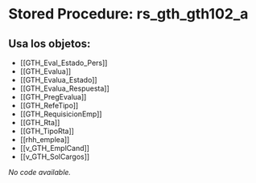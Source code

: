 # Stored Procedure: rs_gth_gth102_a

## Usa los objetos:
- [[GTH_Eval_Estado_Pers]]
- [[GTH_Evalua]]
- [[GTH_Evalua_Estado]]
- [[GTH_Evalua_Respuesta]]
- [[GTH_PregEvalua]]
- [[GTH_RefeTipo]]
- [[GTH_RequisicionEmp]]
- [[GTH_Rta]]
- [[GTH_TipoRta]]
- [[rhh_emplea]]
- [[v_GTH_EmplCand]]
- [[v_GTH_SolCargos]]

*No code available.*
